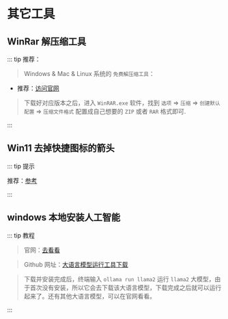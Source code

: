 # 其它工具

## WinRar 解压缩工具

::: tip 推荐：

> Windows & Mac & Linux 系统的 `免费解压缩工具`：

- 推荐：[访问官网](https://www.win-rar.com/)

> 下载好对应版本之后，进入 `WinRAR.exe` 软件，找到 `选项` => `压缩` => `创建默认配置` => `压缩文件格式` 配置成自己想要的 `ZIP` 或者 `RAR` 格式即可.

:::

## Win11 去掉快捷图标的箭头

::: tip 提示

推荐：[参考](http://m.pcxitongcheng.com/xtjc/win11/2023-09-13/38609.html)

:::

## windows 本地安装人工智能

::: tip 教程

> 官网：[去看看](https://ollama.com/)

> Github 网址：[大语言模型运行工具下载](https://github.com/ollama/ollama)

> 下载并安装完成后，终端输入 `ollama run llama2` 运行 `llama2` 大模型，由于首次没有安装，所以它会去下载该大语言模型，下载完成之后就可以运行起来了。还有其他大语言模型，可以在官网看看。

:::
